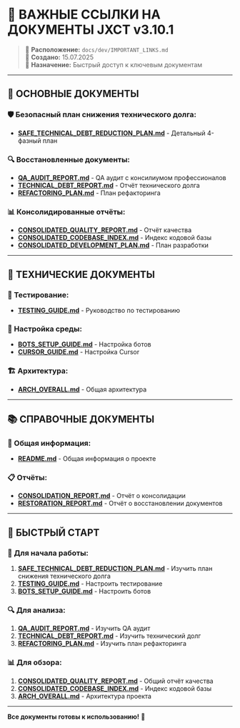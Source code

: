 # 🔗 ВАЖНЫЕ ССЫЛКИ НА ДОКУМЕНТЫ JXCT v3.10.1

> 📍 **Расположение:** `docs/dev/IMPORTANT_LINKS.md`  
> 📅 **Создано:** 15.07.2025  
> 🎯 **Назначение:** Быстрый доступ к ключевым документам

---

## 🚀 **ОСНОВНЫЕ ДОКУМЕНТЫ**

### **🛡️ Безопасный план снижения технического долга:**
- **[SAFE_TECHNICAL_DEBT_REDUCTION_PLAN.md](SAFE_TECHNICAL_DEBT_REDUCTION_PLAN.md)** - Детальный 4-фазный план

### **🔍 Восстановленные документы:**
- **[QA_AUDIT_REPORT.md](QA_AUDIT_REPORT.md)** - QA аудит с консилиумом профессионалов
- **[TECHNICAL_DEBT_REPORT.md](TECHNICAL_DEBT_REPORT.md)** - Отчёт технического долга
- **[REFACTORING_PLAN.md](REFACTORING_PLAN.md)** - План рефакторинга

### **📊 Консолидированные отчёты:**
- **[CONSOLIDATED_QUALITY_REPORT.md](CONSOLIDATED_QUALITY_REPORT.md)** - Отчёт качества
- **[CONSOLIDATED_CODEBASE_INDEX.md](CONSOLIDATED_CODEBASE_INDEX.md)** - Индекс кодовой базы
- **[CONSOLIDATED_DEVELOPMENT_PLAN.md](CONSOLIDATED_DEVELOPMENT_PLAN.md)** - План разработки

---

## 🔧 **ТЕХНИЧЕСКИЕ ДОКУМЕНТЫ**

### **🧪 Тестирование:**
- **[TESTING_GUIDE.md](TESTING_GUIDE.md)** - Руководство по тестированию

### **🤖 Настройка среды:**
- **[BOTS_SETUP_GUIDE.md](BOTS_SETUP_GUIDE.md)** - Настройка ботов
- **[CURSOR_GUIDE.md](CURSOR_GUIDE.md)** - Настройка Cursor

### **🏗️ Архитектура:**
- **[ARCH_OVERALL.md](ARCH_OVERALL.md)** - Общая архитектура

---

## 📚 **СПРАВОЧНЫЕ ДОКУМЕНТЫ**

### **📖 Общая информация:**
- **[README.md](README.md)** - Общая информация о проекте

### **📋 Отчёты:**
- **[CONSOLIDATION_REPORT.md](CONSOLIDATION_REPORT.md)** - Отчёт о консолидации
- **[RESTORATION_REPORT.md](RESTORATION_REPORT.md)** - Отчёт о восстановлении документов

---

## 🎯 **БЫСТРЫЙ СТАРТ**

### **🚀 Для начала работы:**
1. **[SAFE_TECHNICAL_DEBT_REDUCTION_PLAN.md](SAFE_TECHNICAL_DEBT_REDUCTION_PLAN.md)** - Изучить план снижения технического долга
2. **[TESTING_GUIDE.md](TESTING_GUIDE.md)** - Настроить тестирование
3. **[BOTS_SETUP_GUIDE.md](BOTS_SETUP_GUIDE.md)** - Настроить ботов

### **🔍 Для анализа:**
1. **[QA_AUDIT_REPORT.md](QA_AUDIT_REPORT.md)** - Изучить QA аудит
2. **[TECHNICAL_DEBT_REPORT.md](TECHNICAL_DEBT_REPORT.md)** - Изучить технический долг
3. **[REFACTORING_PLAN.md](REFACTORING_PLAN.md)** - Изучить план рефакторинга

### **📊 Для обзора:**
1. **[CONSOLIDATED_QUALITY_REPORT.md](CONSOLIDATED_QUALITY_REPORT.md)** - Общий отчёт качества
2. **[CONSOLIDATED_CODEBASE_INDEX.md](CONSOLIDATED_CODEBASE_INDEX.md)** - Индекс кодовой базы
3. **[ARCH_OVERALL.md](ARCH_OVERALL.md)** - Архитектура проекта

---

**Все документы готовы к использованию!** 🚀 